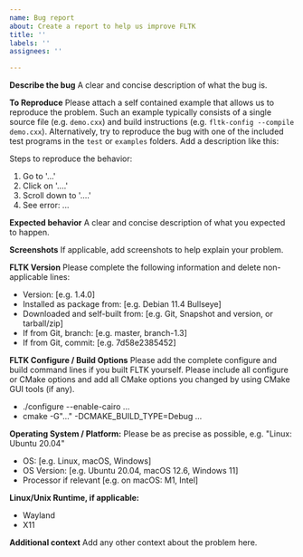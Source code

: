 ```yaml
---
name: Bug report
about: Create a report to help us improve FLTK
title: ''
labels: ''
assignees: ''

---
```


**Describe the bug**
A clear and concise description of what the bug is.

**To Reproduce**
Please attach a self contained example that allows us to reproduce the problem.
Such an example typically consists of a single source file (e.g. `demo.cxx`) and
build instructions (e.g. `fltk-config --compile demo.cxx`). Alternatively, try
to reproduce the bug with one of the included test programs in the `test` or
`examples` folders. Add a description like this:

Steps to reproduce the behavior:
1. Go to '...'
2. Click on '....'
3. Scroll down to '....'
4. See error: ...

**Expected behavior**
A clear and concise description of what you expected to happen.

**Screenshots**
If applicable, add screenshots to help explain your problem.

**FLTK Version**
Please complete the following information and delete non-applicable lines:
 - Version: [e.g. 1.4.0]
 - Installed as package from: [e.g. Debian 11.4 Bullseye]
 - Downloaded and self-built from: [e.g. Git, Snapshot and version, or tarball/zip]
 - If from Git, branch: [e.g. master, branch-1.3]
 - If from Git, commit: [e.g. 7d58e2385452]

**FLTK Configure / Build Options**
Please add the complete configure and build command lines if you built FLTK yourself.
Please include all configure or CMake options and add all CMake options you changed
by using CMake GUI tools (if any).
 - ./configure --enable-cairo ...
 - cmake -G"..." -DCMAKE_BUILD_TYPE=Debug ...

**Operating System / Platform:**
Please be as precise as possible, e.g. "Linux: Ubuntu 20.04"
 - OS: [e.g. Linux, macOS, Windows]
 - OS Version: [e.g. Ubuntu 20.04, macOS 12.6, Windows 11]
 - Processor if relevant [e.g. on macOS: M1, Intel]

**Linux/Unix Runtime, if applicable:**
 - Wayland
 - X11

**Additional context**
Add any other context about the problem here.
